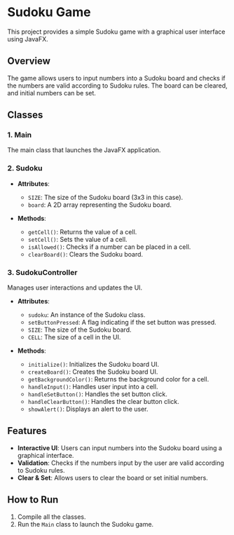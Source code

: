 # Sudoku Game

This project provides a simple Sudoku game with a graphical user interface using JavaFX.

## Overview

The game allows users to input numbers into a Sudoku board and checks if the numbers are valid according to Sudoku rules. The board can be cleared, and initial numbers can be set.

## Classes

### 1. Main

The main class that launches the JavaFX application.

### 2. Sudoku

- **Attributes**:

  - `SIZE`: The size of the Sudoku board (3x3 in this case).
  - `board`: A 2D array representing the Sudoku board.

- **Methods**:
  - `getCell()`: Returns the value of a cell.
  - `setCell()`: Sets the value of a cell.
  - `isAllowed()`: Checks if a number can be placed in a cell.
  - `clearBoard()`: Clears the Sudoku board.

### 3. SudokuController

Manages user interactions and updates the UI.

- **Attributes**:

  - `sudoku`: An instance of the Sudoku class.
  - `setButtonPressed`: A flag indicating if the set button was pressed.
  - `SIZE`: The size of the Sudoku board.
  - `CELL`: The size of a cell in the UI.

- **Methods**:
  - `initialize()`: Initializes the Sudoku board UI.
  - `createBoard()`: Creates the Sudoku board UI.
  - `getBackgroundColor()`: Returns the background color for a cell.
  - `handleInput()`: Handles user input into a cell.
  - `handleSetButton()`: Handles the set button click.
  - `handleClearButton()`: Handles the clear button click.
  - `showAlert()`: Displays an alert to the user.

## Features

- **Interactive UI**: Users can input numbers into the Sudoku board using a graphical interface.
- **Validation**: Checks if the numbers input by the user are valid according to Sudoku rules.
- **Clear & Set**: Allows users to clear the board or set initial numbers.

## How to Run

1. Compile all the classes.
2. Run the `Main` class to launch the Sudoku game.
